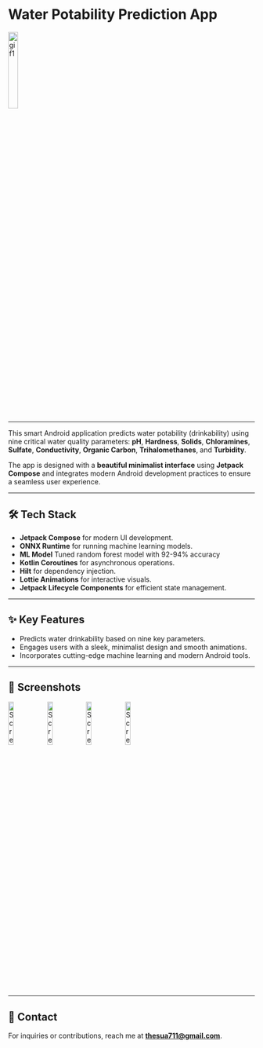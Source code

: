 # Water Potability Prediction App  
<img src="https://github.com/user-attachments/assets/52428aa9-3b8b-460a-b453-8c202ba8306f" alt="gif1" width="20%"/>  

---

This smart Android application predicts water potability (drinkability) using nine critical water quality parameters: **pH**, **Hardness**, **Solids**, **Chloramines**, **Sulfate**, **Conductivity**, **Organic Carbon**, **Trihalomethanes**, and **Turbidity**.  

The app is designed with a **beautiful minimalist interface** using **Jetpack Compose** and integrates modern Android development practices to ensure a seamless user experience.  

---

## 🛠️ Tech Stack  
- **Jetpack Compose** for modern UI development.  
- **ONNX Runtime** for running machine learning models.  
- **ML Model** Tuned random forest model with 92-94% accuracy
- **Kotlin Coroutines** for asynchronous operations.  
- **Hilt** for dependency injection.  
- **Lottie Animations** for interactive visuals.  
- **Jetpack Lifecycle Components** for efficient state management.  


---

## ✨ Key Features  
- Predicts water drinkability based on nine key parameters.  
- Engages users with a sleek, minimalist design and smooth animations.  
- Incorporates cutting-edge machine learning and modern Android tools.  

---



## 📸 Screenshots  
<img src="https://github.com/user-attachments/assets/92c94b35-4b49-42e7-ae93-d3f663fc4cea" alt="Screenshot 1" width="15%"/>  

<img src="https://github.com/user-attachments/assets/7ecb305f-a445-4ce7-8330-4b156be3ff7b" alt="Screenshot 1" width="15%"/>
  
<img src="https://github.com/user-attachments/assets/d4c3383b-3433-4d04-9ef6-727d6cdc7340" alt="Screenshot 1" width="15%"/>  
 
<img src="https://github.com/user-attachments/assets/ba93f006-9987-4c1e-b5b6-ace8f3971b2e" alt="Screenshot 1" width="15%"/> 

---

## 📧 Contact  
For inquiries or contributions, reach me at **thesua711@gmail.com**.  

